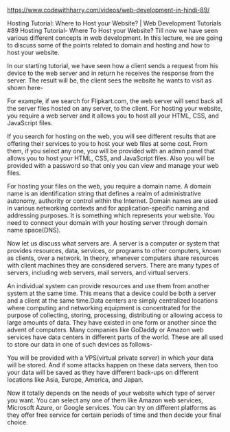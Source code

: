 https://www.codewithharry.com/videos/web-development-in-hindi-89/



Hosting Tutorial: Where to Host your Website? | Web Development Tutorials #89
Hosting Tutorial- Where To Host your Website?
Till now we have seen various different concepts in web development. In this lecture, we are going to discuss some of the points related to domain and hosting and how to host your website. 

In our starting tutorial, we have seen how a client sends a request from his device to the web server and in return he receives the response from the server. The result will be, the client sees the website he wants to visit as shown here-



For example, if we search for Flipkart.com, the web server will send back all the server files hosted on any server, to the client. For hosting your website, you require a web server and it allows you to host all your HTML, CSS, and JavaScript files.

If you search for hosting on the web, you will see different results that are offering their services to you to host your web files at some cost. From them, if you select any one, you will be provided with an admin panel that allows you to host your HTML, CSS, and JavaScript files. Also you will be provided with a password so that only you can view and manage your web files.

For hosting your files on the web, you require a domain name. A domain name is an identification string that defines a realm of administrative autonomy, authority or control within the Internet. Domain names are used in various networking contexts and for application-specific naming and addressing purposes. It is something which represents your website. You need to connect your domain with your hosting server through domain name space(DNS). 


Now let us discuss what servers are. A server is a computer or system that provides resources, data, services, or programs to other computers, known as clients, over a network. In theory, whenever computers share resources with client machines they are considered servers. There are many types of servers, including web servers, mail servers, and virtual servers.

An individual system can provide resources and use them from another system at the same time. This means that a device could be both a server and a client at the same time.Data centers are simply centralized locations where computing and networking equipment is concentrated for the purpose of collecting, storing, processing, distributing or allowing access to large amounts of data. They have existed in one form or another since the advent of computers. Many companies like GoDaddy or Amazon web services have data centers in different parts of the world. These are all used to store our data in one of such devices as follows-



You will be provided with a VPS(virtual private server) in which your data will be stored. And if some attacks happen on these data servers, then too your data will be saved as they have different back-ups on different locations like Asia, Europe, America, and Japan.

Now it totally depends on the needs of your website which type of server you want. You can select any one of them like Amazon web services, Microsoft Azure, or Google services. You can try on different platforms as they offer free service for certain periods of time and then decide your final choice. 